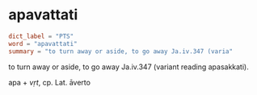 # apavattati

``` toml
dict_label = "PTS"
word = "apavattati"
summary = "to turn away or aside, to go away Ja.iv.347 (varia"
```

to turn away or aside, to go away Ja.iv.347 (variant reading apasakkati).

apa \+ *vṛt*, cp. Lat. āverto

